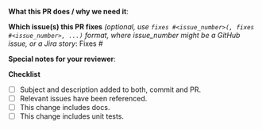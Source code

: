 <!--
Please follow our contributing guidelines located at https://github.com/openshift/hypershift/blob/main/.github/CONTRIBUTING.md.

In general, please:
- open the PR in draft mode
- keep commits as small and focused on specific changes as much as possible
- use conventional commits
- test your changes locally with `make pre-commit` before moving any PR out of draft mode
- prefix your PR with a Jira ticket number
- fill out the PR description template below

Feel free to delete this comment text block before submitting the PR.
-->

**What this PR does / why we need it**:

**Which issue(s) this PR fixes** *(optional, use `fixes #<issue_number>(, fixes #<issue_number>, ...)` format, where issue_number might be a GitHub issue, or a Jira story*:
Fixes #

**Special notes for your reviewer**:

**Checklist**
- [ ] Subject and description added to both, commit and PR.
- [ ] Relevant issues have been referenced.
- [ ] This change includes docs. 
- [ ] This change includes unit tests.